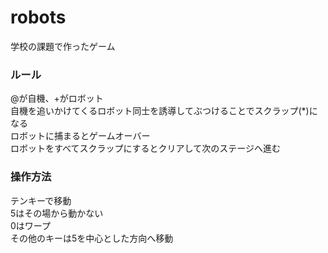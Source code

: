 # robots
学校の課題で作ったゲーム

### ルール
@が自機、+がロボット<br>
自機を追いかけてくるロボット同士を誘導してぶつけることでスクラップ(\*)になる<br>
ロボットに捕まるとゲームオーバー<br>
ロボットをすべてスクラップにするとクリアして次のステージへ進む

### 操作方法
テンキーで移動<br>
5はその場から動かない<br>
0はワープ<br>
その他のキーは5を中心とした方向へ移動<br>
